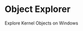 # Object Explorer

Explore Kernel Objects on Windows

[](https://github.com/zodiacon/ObjectExplorer/blob/master/objexp1.png)

[](https://github.com/zodiacon/ObjectExplorer/blob/master/objexp2.png)

[](https://github.com/zodiacon/ObjectExplorer/blob/master/objexp3.png)
